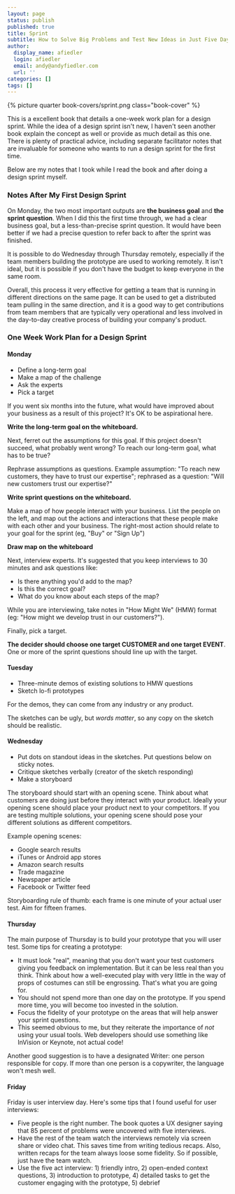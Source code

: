 ```yaml
---
layout: page
status: publish
published: true
title: Sprint
subtitle: How to Solve Big Problems and Test New Ideas in Just Five Days
author:
  display_name: afiedler
  login: afiedler
  email: andy@andyfiedler.com
  url: ''
categories: []
tags: []
---
```

{% picture quarter book-covers/sprint.png class="book-cover" %}

This is a excellent book that details a one-week work plan for a design sprint. While the idea of a design sprint isn't
new, I haven't seen another book explain the concept as well or provide as much detail as this one. There is plenty of
practical advice, including separate facilitator notes that are invaluable for someone who wants to run a design sprint
for the first time.

Below are my notes that I took while I read the book and after doing a design sprint myself.

### Notes After My First Design Sprint
On Monday, the two most important outputs are **the business goal** and **the sprint question**. When I did this the
first time through, we had a clear business goal, but a less-than-precise sprint question. It would have been better if
we had a precise question to refer back to after the sprint was finished.

It is possible to do Wednesday through Thursday remotely, especially if the team members building the prototype are used
to working remotely. It isn't ideal, but it is possible if you don't have the budget to keep everyone in the same room.

Overall, this process it very effective for getting a team that is running in different directions on the same page. It
can be used to get a distributed team pulling in the same direction, and it is a good way to get contributions from team
members that are typically very operational and less involved in the day-to-day creative process of building your
company's product.

### One Week Work Plan for a Design Sprint
#### Monday
* Define a long-term goal
* Make a map of the challenge
* Ask the experts
* Pick a target

If you went six months into the future, what would have improved about your business as a result of this project? It's
OK to be aspirational here.

**Write the long-term goal on the whiteboard.**

Next, ferret out the assumptions for this goal. If this project doesn't succeed, what probably went wrong? To reach our
long-term goal, what has to be true?

Rephrase assumptions as questions. Example assumption: "To reach new customers, they have to trust our expertise";
rephrased as a question: "Will new customers trust our expertise?"

**Write sprint questions on the whiteboard.**

Make a map of how people interact with your business. List the people on the left, and map out the actions and
interactions that these people make with each other and your business. The right-most action should relate to your goal
for the sprint (eg, "Buy" or "Sign Up")

**Draw map on the whiteboard**

Next, interview experts. It's suggested that you keep interviews to 30 minutes and ask questions like:

* Is there anything you'd add to the map?
* Is this the correct goal?
* What do you know about each steps of the map?

While you are interviewing, take notes in "How Might We" (HMW) format (eg: "How might we develop trust in our customers?").

Finally, pick a target.

**The decider should choose one target CUSTOMER and one target EVENT**. One or more of the sprint questions should line
up with the target.

#### Tuesday
* Three-minute demos of existing solutions to HMW questions
* Sketch lo-fi prototypes

For the demos, they can come from any industry or any product.

The sketches can be ugly, but *words matter*, so any copy on the sketch should be realistic.

#### Wednesday
* Put dots on standout ideas in the sketches. Put questions below on sticky notes.
* Critique sketches verbally (creator of the sketch responding)
* Make a storyboard

The storyboard should start with an opening scene. Think about what customers are doing just before they interact with
your product. Ideally your opening scene should place your product next to your competitors. If you are testing multiple
solutions, your opening scene should pose your different solutions as different competitors.

Example opening scenes:

* Google search results
* iTunes or Android app stores
* Amazon search results
* Trade magazine
* Newspaper article
* Facebook or Twitter feed

Storyboarding rule of thumb: each frame is one minute of your actual user test. Aim for fifteen frames.

#### Thursday
The main purpose of Thursday is to build your prototype that you will user test. Some tips for creating a prototype:

* It must look "real", meaning that you don't want your test customers giving you feedback on implementation. But it can
be less real than you think. Think about how a well-executed play with very little in the way of props of costumes can
still be engrossing. That's what you are going for.
* You should not spend more than one day on the prototype. If you spend more time, you will become too invested in the
solution.
* Focus the fidelity of your prototype on the areas that will help answer your sprint questions.
* This seemed obvious to me, but they reiterate the importance of *not* using your usual tools. Web developers should
use something like InVision or Keynote, not actual code!

Another good suggestion is to have a designated Writer: one person responsible for copy. If more than one person is a
copywriter, the language won't mesh well.

#### Friday
Friday is user interview day. Here's some tips that I found useful for user interviews:

* Five people is the right number. The book quotes a UX designer saying that 85 percent of problems were uncovered with
five interviews.
* Have the rest of the team watch the interviews remotely via screen share or video chat. This saves time from writing
tedious recaps. Also, written recaps for the team always loose some fidelity. So if possible, just have the team watch.
* Use the five act interview: 1) friendly intro, 2) open-ended context questions, 3) introduction to prototype, 4)
detailed tasks to get the customer engaging with the prototype, 5) debrief

